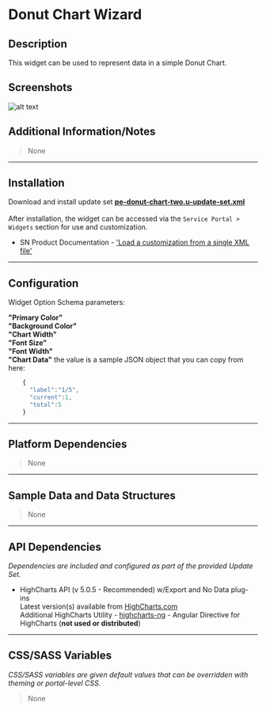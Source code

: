# Donut Chart Wizard

## Description

This widget can be used to represent data in a simple Donut Chart.

## Screenshots

![alt text](../../images/pe-donut-chart-wizard.png "Donut Chart Wizard")

## Additional Information/Notes
> None
---
## Installation
Download and install update set **[pe-donut-chart-two.u-update-set.xml](https://github.com/platform-experience/serviceportal-widget-library/blob/master/donut-widgets/pe-donut-chart-two/pe-donut-chart-two.u-update-set.xml)** <br/><br/>
After installation, the widget can be accessed via the `Service Portal > Widgets` section for use and customization.<br/>
* SN Product Documentation - ['Load a customization from a single XML file'](https://docs.servicenow.com/bundle/istanbul-application-development/page/build/system-update-sets/task/t_LoadCustomizationsFromAnXMLFile.html)

---
## Configuration
Widget Option Schema parameters:

**"Primary Color"** <br/>
**"Background Color"** <br/>
**"Chart Width"** <br/>
**"Font Size"** <br/>
**"Font Width"** <br/>
**"Chart Data"** the value is a sample JSON object that you can copy from here:
```javascript
    {
      "label":"1/5",
      "current":1,
      "total":5
    }
```
---
## Platform Dependencies
> None
---
## Sample Data and Data Structures
> None
---
## API Dependencies
<i>Dependencies are included and configured as part of the provided Update Set.</i>

* HighCharts API (v 5.0.5 - Recommended)  w/Export and No Data plug-ins
  <br/>Latest version(s) available from [HighCharts.com](http://http://www.highcharts.com/products/highcharts/)
  <br/>Additional HighCharts Utility - [highcharts-ng](https://github.com/pablojim/highcharts-ng) - Angular Directive for HighCharts (__not used or distributed__)

---
## CSS/SASS Variables
_CSS/SASS variables are given default values that can be overridden with theming or portal-level CSS._

> None
